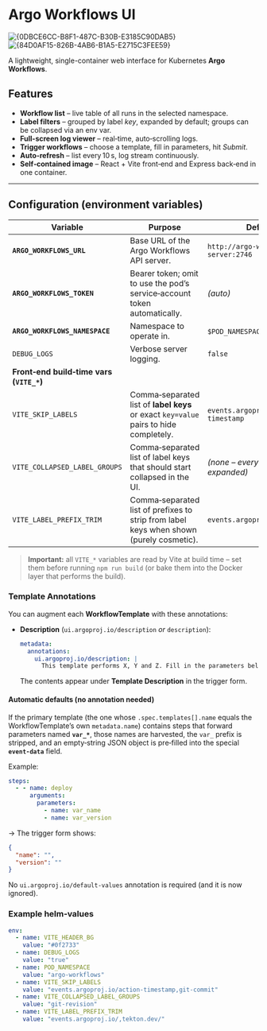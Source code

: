 # Argo Workflows UI

![{0DBCE6CC-B8F1-487C-B30B-E3185C90DAB5}](https://github.com/user-attachments/assets/59f169c0-d842-425c-9dbe-d03eeb9762f5)
![{84D0AF15-826B-4AB6-B1A5-E2715C3FEE59}](https://github.com/user-attachments/assets/e3bc264e-c289-4e69-9f64-594408cea84f)

A lightweight, single-container web interface for Kubernetes **Argo Workflows**.

## Features
- **Workflow list** – live table of all runs in the selected namespace.  
- **Label filters** – grouped by label *key*, expanded by default; groups can be collapsed via an env var.  
- **Full-screen log viewer** – real‑time, auto‑scrolling logs.  
- **Trigger workflows** – choose a template, fill in parameters, hit *Submit*.  
- **Auto‑refresh** – list every 10 s, log stream continuously.  
- **Self‑contained image** – React + Vite front‑end and Express back‑end in one container.

---

## Configuration (environment variables)

| Variable                      | Purpose                                                  | Default                                               |
|-------------------------------|----------------------------------------------------------|-------------------------------------------------------|
| **`ARGO_WORKFLOWS_URL`**      | Base URL of the Argo Workflows API server.               | `http://argo-workflows-server:2746`                   |
| **`ARGO_WORKFLOWS_TOKEN`**    | Bearer token; omit to use the pod’s service‑account token automatically. | *(auto)* |
| **`ARGO_WORKFLOWS_NAMESPACE`**| Namespace to operate in.                                 | `$POD_NAMESPACE` or `default`                         |
| `DEBUG_LOGS`                  | Verbose server logging.                                  | `false`                                               |
| **Front‑end build‑time vars (`VITE_*`)** |                                                  |                                                       |
| `VITE_SKIP_LABELS`            | Comma‑separated list of **label keys** or exact `key=value` pairs to hide completely. | `events.argoproj.io/action-timestamp` |
| `VITE_COLLAPSED_LABEL_GROUPS` | Comma‑separated list of label keys that should start collapsed in the UI. | *(none – everything expanded)* |
| `VITE_LABEL_PREFIX_TRIM`      | Comma‑separated list of prefixes to strip from label keys when shown (purely cosmetic). | `events.argoproj.io/` |

> **Important:** all `VITE_*` variables are read by Vite at build time – set them before running `npm run build` (or bake them into the Docker layer that performs the build).

### Template Annotations

You can augment each **WorkflowTemplate** with these annotations:

- **Description** (`ui.argoproj.io/description` *or* `description`):

    ```yaml
    metadata:
      annotations:
        ui.argoproj.io/description: |
          This template performs X, Y and Z. Fill in the parameters below to customise.
    ```

    The contents appear under **Template Description** in the trigger form.

#### Automatic defaults (no annotation needed)

If the primary template (the one whose `.spec.templates[].name` equals the WorkflowTemplate’s own `metadata.name`) contains steps that forward parameters named **`var_*`**, those names are harvested, the `var_` prefix is stripped, and an empty‑string JSON object is pre‑filled into the special **`event-data`** field.  

Example:

```yaml
steps:
  - - name: deploy
      arguments:
        parameters:
          - name: var_name
          - name: var_version
```

→ The trigger form shows:

```json
{
  "name": "",
  "version": ""
}
```

No `ui.argoproj.io/default-values` annotation is required (and it is now ignored).

### Example helm‑values
```yaml
env:
  - name: VITE_HEADER_BG
    value: "#0f2733"
  - name: DEBUG_LOGS
    value: "true"
  - name: POD_NAMESPACE
    value: "argo-workflows"
  - name: VITE_SKIP_LABELS
    value: "events.argoproj.io/action-timestamp,git-commit"
  - name: VITE_COLLAPSED_LABEL_GROUPS
    value: "git-revision"
  - name: VITE_LABEL_PREFIX_TRIM
    value: "events.argoproj.io/,tekton.dev/"
```
